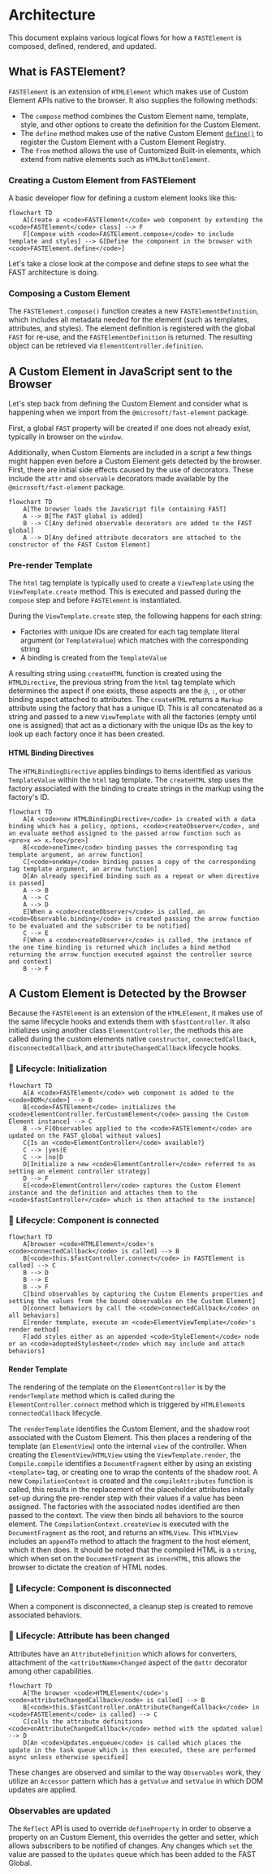 # Architecture

This document explains various logical flows for how a `FASTElement` is composed, defined, rendered, and updated.

## What is FASTElement?

`FASTElement` is an extension of `HTMLElement` which makes use of Custom Element APIs native to the browser. It also supplies the following methods:

- The `compose` method combines the Custom Element name, template, style, and other options to create the definition for the Custom Element.
- The `define` method makes use of the native Custom Element [`define()`](https://developer.mozilla.org/en-US/docs/Web/API/CustomElementRegistry/define) to register the Custom Element with a Custom Element Registry.
- The `from` method allows the use of Customized Built-in elements, which extend from native elements such as `HTMLButtonElement`.

### Creating a Custom Element from FASTElement

A basic developer flow for defining a custom element looks like this:

```mermaid
flowchart TD
    A[Create a <code>FASTElement</code> web component by extending the <code>FASTElement</code> class] --> F
    F[Compose with <code>FASTElement.compose</code> to include template and styles] --> G[Define the component in the browser with <code>FASTElement.define</code>]
```

Let's take a close look at the compose and define steps to see what the FAST architecture is doing.

### Composing a Custom Element

The `FASTElement.compose()` function creates a new `FASTElementDefinition`, which includes all metadata needed for the element (such as templates, attributes, and styles). The element definition is registered with the global `FAST` for re-use, and the `FASTElementDefinition` is returned. The resulting object can be retrieved via `ElementController.definition`.

## A Custom Element in JavaScript sent to the Browser

Let's step back from defining the Custom Element and consider what is happening when we import from the `@microsoft/fast-element` package.

First, a global `FAST` property will be created if one does not already exist, typically in browser on the `window`.

Additionally, when Custom Elements are included in a script a few things might happen even before a Custom Element gets detected by the browser. First, there are initial side effects caused by the use of decorators. These include the `attr` and `observable` decorators made available by the `@microsoft/fast-element` package.

```mermaid
flowchart TD
    A[The browser loads the JavaScript file containing FAST]
    A --> B[The FAST global is added]
    B --> C[Any defined observable decorators are added to the FAST global]
    A --> D[Any defined attribute decorators are attached to the constructor of the FAST Custom Element]
```

### Pre-render Template

The `html` tag template is typically used to create a `ViewTemplate` using the `ViewTemplate.create` method. This is executed and passed during the `compose` step and before `FASTElement` is instantiated.

During the `ViewTemplate.create` step, the following happens for each string:
- Factories with unique IDs are created for each tag template literal argument (or `TemplateValue`) which matches with the corresponding string
- A binding is created from the `TemplateValue`

A resulting string using `createHTML` function is created using the `HTMLDirective`, the previous string from the `html` tag template which determines the aspect if one exists, these aspects are the `@`, `:`, or other binding aspect attached to attributes. The `createHTML` returns a `Markup` attribute using the factory that has a unique ID. This is all concatenated as a string and passed to a new `ViewTemplate` with all the factories (empty until one is assigned) that act as a dictionary with the unique IDs as the key to look up each factory once it has been created.

#### HTML Binding Directives

The `HTMLBindingDirective` applies bindings to items identified as various `TemplateValue` within the `html` tag template. The `createHTML` step uses the factory associated with the binding to create strings in the markup using the factory's ID.

```mermaid
flowchart TD
    A[A <code>new HTMLBindingDirective</code> is created with a data binding which has a policy, options, <code>createObserver</code>, and an evaluate method assigned to the passed arrow function such as <pre>x => x.foo</pre>]
    B[<code>oneTime</code> binding passes the corresponding tag template argument, an arrow function]
    C[<code>oneWay</code> binding passes a copy of the corresponding tag template argument, an arrow function]
    D[An already specified binding such as a repeat or when directive is passed]
    A --> B
    A --> C
    A --> D
    E[When a <code>createObserver</code> is called, an <code>Observable.binding</code> is created passing the arrow function to be evaluated and the subscriber to be notified]
    C --> E
    F[When a <code>createObserver</code> is called, the instance of the one time binding is returned which includes a bind method returning the arrow function executed against the controller source and context]
    B --> F
```

## A Custom Element is Detected by the Browser

Because the `FASTElement` is an extension of the `HTMLElement`, it makes use of the same lifecycle hooks and extends them with `$fastController`. It also initializes using another class `ElementController`, the methods this are called during the custom elements native `constructor`, `connectedCallback`, `disconnectedCallback`, and `attributeChangedCallback` lifecycle hooks.

### 🔄 **Lifecycle**: Initialization

```mermaid
flowchart TD
    A[A <code>FASTElement</code> web component is added to the <code>DOM</code>] --> B
    B[<code>FASTElement</code> initializes the <code>ElementController.forCustomElement</code> passing the Custom Element instance] --> C
    B --> F[Observables applied to the <code>FASTElement</code> are updated on the FAST global without values]
    C{Is an <code>ElementController</code> available?}
    C --> |yes|E
    C --> |no|D
    D[Initialize a new <code>ElementController</code> referred to as setting an element controller strategy]
    D --> F
    E[<code>ElementController</code> captures the Custom Element instance and the definition and attaches them to the <code>$fastController</code> which is then attached to the instance]
```

### 🔄 **Lifecycle**: Component is connected

```mermaid
flowchart TD
    A[browser <code>HTMLElement</code>'s <code>connectedCallback</code> is called] --> B
    B[<code>this.$fastController.connect</code> in FASTElement is called] --> C
    B --> D
    B --> E
    B --> F
    C[bind observables by capturing the Custom Elements properties and setting the values from the bound observables on the Custom Element]
    D[connect behaviors by call the <code>connectedCallback</code> on all behaviors]
    E[render template, execute an <code>ElementViewTemplate</code>'s render method]
    F[add styles either as an appended <code>StyleElement</code> node or an <code>adoptedStylesheet</code> which may include and attach behaviors]
```

#### Render Template

The rendering of the template on the `ElementController` is by the `renderTemplate` method which is called during the `ElementController.connect` method which is triggered by `HTMLElement`s `connectedCallback` lifecycle.

The `renderTemplate` identifies the Custom Element, and the shadow root associated with the Custom Element. This then places a rendering of the template (an `ElementView`) onto the internal `view` of the controller. When creating the `ElementView`/`HTMLView` using the `ViewTemplate.render`, the `Compile.compile` identifies a `DocumentFragment` either by using an existing `<template>` tag, or creating one to wrap the contents of the shadow root. A new `CompilationContext` is created and the `compileAttributes` function is called, this results in the replacement of the placeholder attributes initally set-up during the pre-render step with their values if a value has been assigned. The factories with the associated nodes identified are then passed to the context. The view then binds all behaviors to the source element. The `CompilationContext.createView` is executed with the `DocumentFragment` as the root, and returns an `HTMLView`. This `HTMLView` includes an `appendTo` method to attach the fragment to the host element, which it then does. It should be noted that the compiled HTML is a `string`, which when set on the `DocumentFragment` as `innerHTML`, this allows the browser to dictate the creation of HTML nodes.

### 🔄 **Lifecycle**: Component is disconnected

When a component is disconnected, a cleanup step is created to remove associated behaviors.

### 🔄 **Lifecycle**: Attribute has been changed

Attributes have an `AttributeDefinition` which allows for converters, attachment of the `<attributName>Changed` aspect of the `@attr` decorator among other capabilities.

```mermaid
flowchart TD
    A[The browser <code>HTMLElement</code>'s <code>attributeChangedCallback</code> is called] --> B
    B[<code>this.$fastController.onAttributeChangedCallback</code> in <code>FASTElement</code> is called] --> C
    C[calls the attribute definitions <code>onAttributeChangedCallback</code> method with the updated value] --> D
    D[An <code>Updates.enqueue</code> is called which places the update in the task queue which is then executed, these are performed async unless otherwise specified]
```

These changes are observed and similar to the way `Observables` work, they utilize an `Accessor` pattern which has a `getValue` and `setValue` in which DOM updates are applied.

### Observables are updated

The `Reflect` API is used to override `defineProperty` in order to observe a property on an Custom Element, this overrides the getter and setter, which allows subscribers to be notified of changes. Any changes which `set` the value are passed to the `Updates` queue which has been added to the FAST Global.